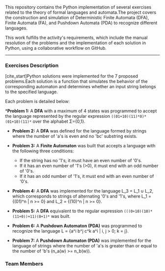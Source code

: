 

This repository contains the Python implementation of several exercises related to the theory of formal languages and automata.The project covers the construction and simulation of Deterministic Finite Automata (DFA), Finite Automata (FA), and Pushdown Automata (PDA) to recognize different languages. 

This work fulfills the activity's requirements, which include the manual resolution of the problems and the implementation of each solution in Python, using a collaborative workflow on GitHub.

---

### **Exercises Description**

[cite_start]Python solutions were implemented for the 7 proposed problems.Each solution is a function that simulates the behavior of the corresponding automaton and determines whether an input string belongs to the specified language. 

Each problem is detailed below:

***Problem 1:** A **DFA** with a maximum of 4 states was programmed to accept the language represented by the regular expression `((01+10)(11)*0)*(01+10)(11)*` over the alphabet Σ={0,1}. 
* **Problem 2:** A **DFA** was defined for the language formed by strings where the number of 'a's is even and no 'bc' substring exists. 
* **Problem 3:** A **Finite Automaton** was built that accepts a language with the following three conditions:
    * If the string has no '1's, it must have an even number of '0's. 
    * If it has an even number of '1's (>0), it must end with an odd number of '0's.
    * If it has an odd number of '1's, it must end with an even number of '0's. 
* **Problem 4:** A **DFA** was implemented for the language L_3 = L_1 ∪ L_2, which corresponds to strings of alternating '0's and '1's, where L_1 = {(01)^n | n >= 0} and L_2 = {(10)^n | n >= 0}.

* **Problem 5:** A **DFA** equivalent to the regular expression `(((0+10)(10)*(11+0))+11)(0+1)*` was built.
* **Problem 6:** A **Pushdown Automaton (PDA)** was programmed to recognize the language L = {a^i b^j c^k a^i | i, j > 0; k = j}. 
* **Problem 7:** A **Pushdown Automaton (PDA)** was implemented for the language of strings where the number of 'a's is greater than or equal to the number of 'b's (n_a(w) >= n_b(w)). 


### **Team Members**

